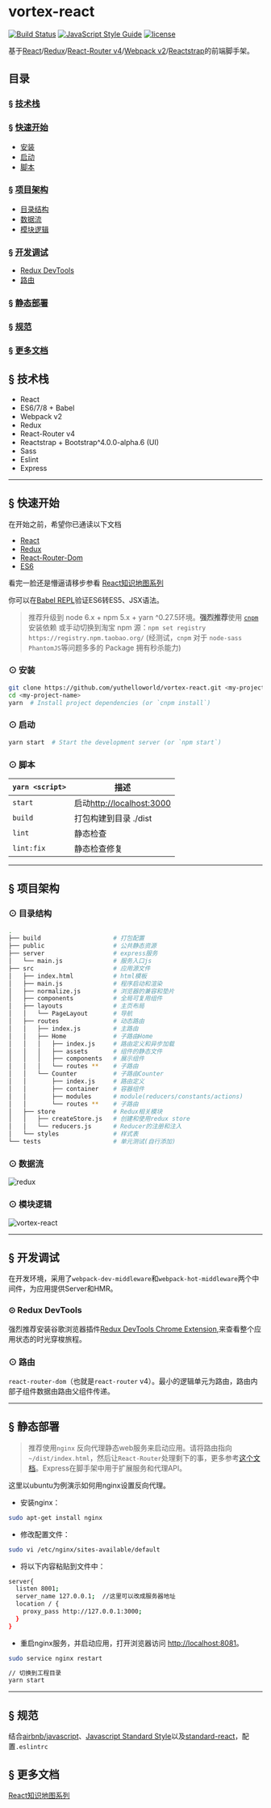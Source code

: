 # vortex-react

[![Build Status](https://travis-ci.org/YutHelloWorld/vortex-react.svg?branch=master)](https://travis-ci.org/YutHelloWorld/vortex-react)
[![JavaScript Style Guide](https://img.shields.io/badge/code_style-standard-brightgreen.svg)](https://standardjs.com)
[![license](https://img.shields.io/github/license/mashape/apistatus.svg?maxAge=2592000)](https://github.com/YutHelloWorld/vortex-react/blob/master/LICENSE)

基于[React](https://facebook.github.io/react/)/[Redux](http://redux.js.org/)/[React-Router v4](https://github.com/ReactTraining/react-router/tree/master/packages/react-router-dom)/[Webpack v2](https://webpack.js.org/)/[Reactstrap](https://reactstrap.github.io/)的前端脚手架。

## 目录

### &sect; [技术栈](#feature)

### &sect; [快速开始](#getting-start)

- [安装](#installation)
- [启动](#start)
- [脚本](#script)

### &sect; [项目架构](#project-structure)

- [目录结构](#file-tree)
- [数据流](#module)
- [模块逻辑](#logic)

### &sect; [开发调试](#devlop)

- [Redux DevTools](#devtools)
- [路由](#react-router)

### &sect; [静态部署](#deploy)

### &sect; [规范](#style)

### &sect; [更多文档](#doc)

## <a name="feature">&sect; 技术栈</a>

- React
- ES6/7/8 + Babel
- Webpack v2
- Redux
- React-Router v4
- Reactstrap + Bootstrap\^4.0.0-alpha.6 (UI)
- Sass
- Eslint
- Express

---

## <a name="getting-start">&sect; 快速开始</a>

在开始之前，希望你已通读以下文档

- [React](https://facebook.github.io/react/)
- [Redux](https://github.com/reactjs/redux)
- [React-Router-Dom](https://github.com/ReactTraining/react-router/tree/master/packages/react-router-dom)
- [ES6](http://babeljs.io/learn-es2015/)

看完一脸还是懵逼请移步参看 [React知识地图系列](https://github.com/YutHelloWorld/Blog/issues/1)

你可以在[Babel REPL](http://babeljs.io/repl/)验证ES6转ES5、JSX语法。

> 推荐升级到 node 6.x + npm 5.x + yarn ^0.27.5环境。**强烈推荐**使用 [`cnpm`](https://github.com/cnpm/cnpm) 安装依赖
> 或手动切换到淘宝 npm 源：`npm set registry https://registry.npm.taobao.org/`
> (经测试，`cnpm` 对于 `node-sass` `PhantomJS`等问题多多的 Package 拥有秒杀能力)

### <a name="installation">⊙ 安装</a>

```bash
git clone https://github.com/yuthelloworld/vortex-react.git <my-project-name>
cd <my-project-name>
yarn  # Install project dependencies (or `cnpm install`)
```

### <a name="start">⊙ 启动</a>

```bash
yarn start  # Start the development server (or `npm start`)
```

### <a name="script">⊙ 脚本</a>

| `yarn <script>` | 描述                        |
| --------------- | --------------------------- |
| `start`         | 启动<http://localhost:3000> |
| `build`         | 打包构建到目录 ./dist       |
| `lint`          | 静态检查                    |
| `lint:fix`      | 静态检查修复                |

---

## <a name="project-structure">&sect; 项目架构</a>

### <a name="file-tree">⊙ 目录结构</a>

```bash
.
├── build                    # 打包配置
├── public                   # 公共静态资源
├── server                   # express服务
│   └── main.js              # 服务入口js
├── src                      # 应用源文件
│   ├── index.html           # html模板
│   ├── main.js              # 程序启动和渲染
│   ├── normalize.js         # 浏览器的兼容和垫片
│   ├── components           # 全局可复用组件
│   ├── layouts              # 主页布局
│   │   └── PageLayout       # 导航
│   ├── routes               # 动态路由
│   │   ├── index.js         # 主路由
│   │   ├── Home             # 子路由Home
│   │   │   ├── index.js     # 路由定义和异步加载
│   │   │   ├── assets       # 组件的静态文件
│   │   │   ├── components   # 展示组件
│   │   │   └── routes **    # 子路由
│   │   └── Counter          # 子路由Counter
│   │       ├── index.js     # 路由定义
│   │       ├── container    # 容器组件
│   │       ├── modules      # module(reducers/constants/actions)
│   │       └── routes **    # 子路由
│   ├── store                # Redux相关模块
│   │   ├── createStore.js   # 创建和使用redux store
│   │   └── reducers.js      # Reducer的注册和注入
│   └── styles               # 样式表
└── tests                    # 单元测试(自行添加)
```

### <a name="module">⊙ 数据流</a>

![redux](https://user-images.githubusercontent.com/20860159/29354186-429b4446-829f-11e7-9a2f-a15c97dafaa3.png)

### <a name="logic">⊙ 模块逻辑</a>

![vortex-react](https://user-images.githubusercontent.com/20860159/29354203-56f1c672-829f-11e7-9465-2c2b37484823.png)

---

## <a name="devlop">&sect; 开发调试</a>

在开发环境，采用了`webpack-dev-middleware`和`webpack-hot-middleware`两个中间件，为应用提供Server和HMR。

### <a name="devtools">⊙ Redux DevTools</a>

强烈推荐安装谷歌浏览器插件[Redux DevTools Chrome Extension](https://chrome.google.com/webstore/detail/redux-devtools/lmhkpmbekcpmknklioeibfkpmmfibljd),来查看整个应用状态的时光穿梭旅程。

### <a name="react-router">⊙ 路由</a>

`react-router-dom`（也就是`react-router` v4）。最小的逻辑单元为路由，路由内部子组件数据由路由父组件传递。

---

## <a name="deploy">&sect; 静态部署</a>

>推荐使用`nginx` 反向代理静态web服务来启动应用。请将路由指向`~/dist/index.html`，然后让`React-Router`处理剩下的事，更多参考[这个文档](https://github.com/ReactTraining/react-router/blob/v3/docs/guides/Histories.md#configuring-your-server)。Express在脚手架中用于扩展服务和代理API。

这里以ubuntu为例演示如何用nginx设置反向代理。

- 安装nginx：

```bash
sudo apt-get install nginx
```

- 修改配置文件：

```bash
sudo vi /etc/nginx/sites-available/default
```

- 将以下内容粘贴到文件中：

```bash
server{
  listen 8001;
  server_name 127.0.0.1;  //这里可以改成服务器地址
  location / {
    proxy_pass http://127.0.0.1:3000;
  }
}
```

- 重启nginx服务，并启动应用，打开浏览器访问 <http://localhost:8081>。

```bash
sudo service nginx restart

// 切换到工程目录
yarn start
```

---

## <a name="style">&sect; 规范</a>

结合[airbnb/javascript](https://github.com/airbnb/javascript)、[Javascript Standard Style](https://standardjs.com/rules-zhcn.html#javascript-standard-style)以及[standard-react](https://github.com/standard/eslint-config-standard-react)，配置`.eslintrc`

## <a name="doc">&sect; 更多文档</a>

[React知识地图系列](https://github.com/YutHelloWorld/Blog/issues/1)
